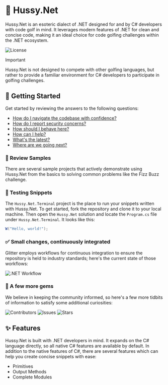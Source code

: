 ﻿# 💃 Hussy.Net

Hussy.Net is an esoteric dialect of .NET designed for and by C# developers with code golf in mind. It leverages modern features of .NET for clean and concise code, making it an ideal choice for code golfing challenges within the .NET ecosystem.

![License](https://img.shields.io/github/license/tacosontitan/Hussy.Net?logo=github&style=for-the-badge)

> [!IMPORTANT]
> Hussy.Net is not designed to compete with other golfing languages, but rather to provide a familiar environment for C# developers to participate in golfing challenges.

## 🚀 Getting Started

Get started by reviewing the answers to the following questions:

- [How do I navigate the codebase with confidence?](http://hussy.tacosontitan.com)
- [How do I report security concerns?](./SECURITY.md)
- [How should I behave here?](./CODE_OF_CONDUCT.md)
- [How can I help?](./CONTRIBUTING.md)
- [What's the latest?](./resources/RELEASE_NOTES.md)
- [Where are we going next?](./resources/ROADMAP.md)

### 🔎 Review Samples

There are several sample projects that actively demonstrate using Hussy.Net from the basics to solving common problems like the Fizz Buzz challenge.

### 🧪 Testing Snippets

The `Hussy.Net.Terminal` project is the place to run your snippets written with Hussy.Net. To get started, fork the repository and clone it to your local machine. Then open the `Hussy.Net` solution and locate the `Program.cs` file under `Hussy.Net.Terminal`. It looks like this:

```csharp
W("Hello, world!");
```

### ✅ Small changes, continuously integrated

Glitter employs workflows for continuous integration to ensure the repository is held to industry standards; here's the
current state of those workflows:

![.NET Workflow](https://img.shields.io/github/actions/workflow/status/tacosontitan/Hussy.Net/build.yml?label=Build%20and%20Test&logo=dotnet&style=for-the-badge)

### 💎 A few more gems

We believe in keeping the community informed, so here's a few more tidbits of information to satisfy some additional
curiosities:

![Contributors](https://img.shields.io/github/contributors/tacosontitan/Hussy.Net?logo=github&style=for-the-badge)
![Issues](https://img.shields.io/github/issues/tacosontitan/Hussy.Net?logo=github&style=for-the-badge)
![Stars](https://img.shields.io/github/stars/tacosontitan/Hussy.Net?logo=github&style=for-the-badge)

## ✨ Features

Hussy.Net is built with .NET developers in mind. It expands on the C# language directly, so all native C# features are available by default. In addition to the native features of C#, there are several features which can help you create concise snippets with ease:

- Primitives
- Output Methods
- Complete Modules
